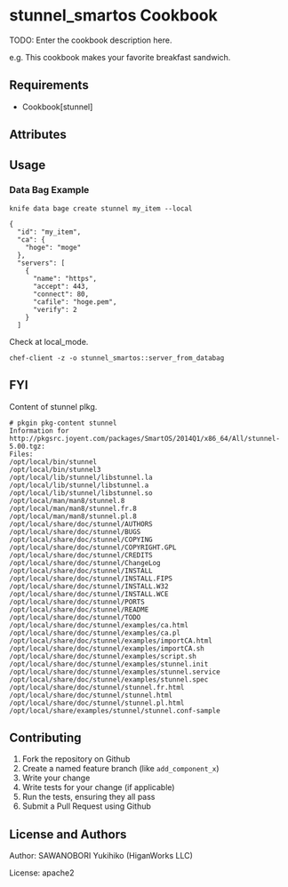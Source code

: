 stunnel_smartos Cookbook
========================
TODO: Enter the cookbook description here.

e.g.
This cookbook makes your favorite breakfast sandwich.

Requirements
------------

- Cookbook[stunnel]


Attributes
----------


Usage
-----


### Data Bag Example

`knife data bage create stunnel my_item --local`

```
{
  "id": "my_item",
  "ca": {
    "hoge": "moge"
  },
  "servers": [
    {
      "name": "https",
      "accept": 443,
      "connect": 80,
      "cafile": "hoge.pem",
      "verify": 2
    }
  ]
```

Check at local_mode.

`chef-client -z -o stunnel_smartos::server_from_databag`



FYI
----

Content of stunnel plkg.

```
# pkgin pkg-content stunnel
Information for http://pkgsrc.joyent.com/packages/SmartOS/2014Q1/x86_64/All/stunnel-5.00.tgz:
Files:
/opt/local/bin/stunnel
/opt/local/bin/stunnel3
/opt/local/lib/stunnel/libstunnel.la
/opt/local/lib/stunnel/libstunnel.a
/opt/local/lib/stunnel/libstunnel.so
/opt/local/man/man8/stunnel.8
/opt/local/man/man8/stunnel.fr.8
/opt/local/man/man8/stunnel.pl.8
/opt/local/share/doc/stunnel/AUTHORS
/opt/local/share/doc/stunnel/BUGS
/opt/local/share/doc/stunnel/COPYING
/opt/local/share/doc/stunnel/COPYRIGHT.GPL
/opt/local/share/doc/stunnel/CREDITS
/opt/local/share/doc/stunnel/ChangeLog
/opt/local/share/doc/stunnel/INSTALL
/opt/local/share/doc/stunnel/INSTALL.FIPS
/opt/local/share/doc/stunnel/INSTALL.W32
/opt/local/share/doc/stunnel/INSTALL.WCE
/opt/local/share/doc/stunnel/PORTS
/opt/local/share/doc/stunnel/README
/opt/local/share/doc/stunnel/TODO
/opt/local/share/doc/stunnel/examples/ca.html
/opt/local/share/doc/stunnel/examples/ca.pl
/opt/local/share/doc/stunnel/examples/importCA.html
/opt/local/share/doc/stunnel/examples/importCA.sh
/opt/local/share/doc/stunnel/examples/script.sh
/opt/local/share/doc/stunnel/examples/stunnel.init
/opt/local/share/doc/stunnel/examples/stunnel.service
/opt/local/share/doc/stunnel/examples/stunnel.spec
/opt/local/share/doc/stunnel/stunnel.fr.html
/opt/local/share/doc/stunnel/stunnel.html
/opt/local/share/doc/stunnel/stunnel.pl.html
/opt/local/share/examples/stunnel/stunnel.conf-sample
```

Contributing
------------

1. Fork the repository on Github
2. Create a named feature branch (like `add_component_x`)
3. Write your change
4. Write tests for your change (if applicable)
5. Run the tests, ensuring they all pass
6. Submit a Pull Request using Github

License and Authors
-------------------

Author: SAWANOBORI Yukihiko (HiganWorks LLC)

License: apache2
